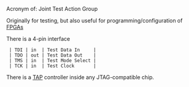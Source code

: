 Acronym of: Joint Test Action Group

Originally for testing, but also useful for programming/configuration of [FPGAs](FPGA.md)

There is a 4-pin interface
```
 | TDI | in  | Test Data In     |
 | TDO | out | Test Data Out    |
 | TMS | in  | Test Mode Select |
 | TCK | in  | Test Clock       |
```

There is a [TAP](test-access-port.md) controller inside any JTAG-compatible chip.
